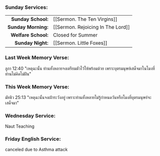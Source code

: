 ### Sunday Services:
|                     |                                   |
| -------------------:|:--------------------------------- |
|  **Sunday School:** | [[Sermon. The Ten Virgins]]       |
| **Sunday Morning:** | [[Sermon. Rejoicing In The Lord]] |
| **Welfare School:** | Closed for Summer                 |
|   **Sunday Night:** | [[Sermon. Little Foxes]]          |
### Last Week Memory Verse:
ลูกา 12:40 "เหตุฉะนั้น ท่านทั้งหลายจงเตรียมตัวไว้ให้พร้อมด้วย เพราะบุตรมนุษย์เสด็จมาในโมงที่ท่านไม่คิดไม่ฝัน"
### This Week Memory Verse:
มัทธิว 25:13 "เหตุฉะนั้นจงเฝ้าระวังอยู่ เพราะท่านทั้งหลายไม่รู้กำหนดวันหรือโมงที่บุตรมนุษย์จะเสด็จมา"
### Wednesday Service:
Naut Teaching
### Friday English Service:
canceled due to Asthma attack